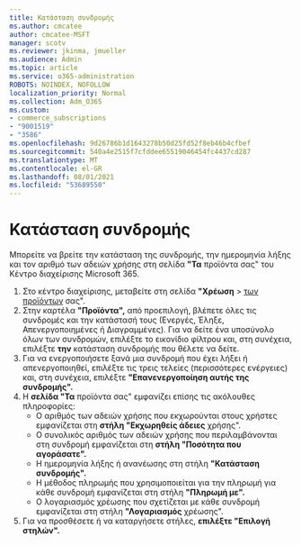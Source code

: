 ```yaml
---
title: Κατάσταση συνδρομής
ms.author: cmcatee
author: cmcatee-MSFT
manager: scotv
ms.reviewer: jkinma, jmueller
ms.audience: Admin
ms.topic: article
ms.service: o365-administration
ROBOTS: NOINDEX, NOFOLLOW
localization_priority: Normal
ms.collection: Adm_O365
ms.custom:
- commerce_subscriptions
- "9001519"
- "3586"
ms.openlocfilehash: 9d26786b1d1643278b50d25fd52f8eb46b4cfbef
ms.sourcegitcommit: 540a4e2515f7cfddee65519046454fc4437cd287
ms.translationtype: MT
ms.contentlocale: el-GR
ms.lasthandoff: 08/01/2021
ms.locfileid: "53689550"
---
```

# <a name="subscription-status"></a>Κατάσταση συνδρομής

Μπορείτε να βρείτε την κατάσταση της συνδρομής, την ημερομηνία λήξης και τον αριθμό των αδειών χρήσης στη σελίδα **"Τα** προϊόντα σας" του Κέντρο διαχείρισης Microsoft 365.

1. Στο κέντρο διαχείρισης, μεταβείτε στη σελίδα **"Χρέωση**  >  [των προϊόντων](https://go.microsoft.com/fwlink/p/?linkid=842054) σας".
2. Στην καρτέλα **"Προϊόντα",** από προεπιλογή, βλέπετε όλες τις συνδρομές και την κατάστασή τους (Ενεργές, Έληξε, Απενεργοποιημένες ή Διαγραμμένες). Για να δείτε ένα υποσύνολο όλων των συνδρομών, επιλέξτε το εικονίδιο φίλτρου και, στη συνέχεια, επιλέξτε **την** κατάσταση συνδρομής που θέλετε να δείτε.
3. Για να ενεργοποιήσετε ξανά μια συνδρομή που έχει λήξει ή απενεργοποιηθεί, επιλέξτε τις τρεις τελείες (περισσότερες ενέργειες) και, στη συνέχεια, επιλέξτε **"Επανενεργοποίηση αυτής της συνδρομής".**
4. Η **σελίδα "Τα** προϊόντα σας" εμφανίζει επίσης τις ακόλουθες πληροφορίες:
    - Ο αριθμός των αδειών χρήσης που εκχωρούνται στους χρήστες εμφανίζεται στη **στήλη "Εκχωρηθείς άδειες** χρήσης".
    - Ο συνολικός αριθμός των αδειών χρήσης που περιλαμβάνονται στη συνδρομή εμφανίζεται στη **στήλη "Ποσότητα που αγοράσατε".**
    - Η ημερομηνία λήξης ή ανανέωσης στη στήλη **"Κατάσταση συνδρομής".**
    - Η μέθοδος πληρωμής που χρησιμοποιείται για την πληρωμή για κάθε συνδρομή εμφανίζεται στη στήλη **"Πληρωμή με".**
    - Ο λογαριασμός χρέωσης που σχετίζεται με κάθε συνδρομή εμφανίζεται στη στήλη **"Λογαριασμός** χρέωσης".
5. Για να προσθέσετε ή να καταργήσετε στήλες, **επιλέξτε "Επιλογή στηλών".**